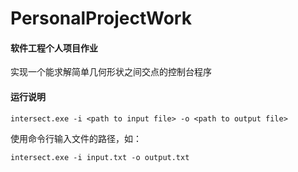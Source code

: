 # PersonalProjectWork

#### 软件工程个人项目作业

实现一个能求解简单几何形状之间交点的控制台程序 

#### 运行说明

```
intersect.exe -i <path to input file> -o <path to output file>
```

使用命令行输入文件的路径，如：

```
intersect.exe -i input.txt -o output.txt
```

